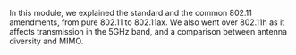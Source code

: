 

In this module, we explained the standard and the common 802.11 amendments, from pure 802.11 to 802.11ax. We also went over 802.11h as it affects transmission in the 5GHz band, and a comparison between antenna diversity and MIMO.